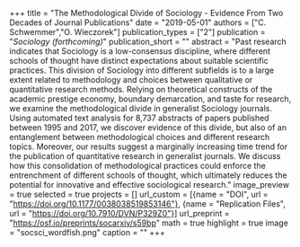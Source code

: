 +++
title = "The Methodological Divide of Sociology - Evidence From Two Decades of Journal Publications"
date = "2019-05-01"
authors = ["C. Schwemmer","O. Wieczorek"]
publication_types = ["2"]
publication = "_Sociology (forthcoming)_"
publication_short = ""
abstract = "Past research indicates that Sociology is a low-consensus discipline, where different schools of thought have distinct expectations about suitable scientific practices. This division of Sociology into different subfields is to a large extent related to methodology and choices between qualitative or quantitative research methods. Relying on theoretical constructs of the academic prestige economy, boundary demarcation, and taste for research, we examine the methodological divide in generalist Sociology journals. Using automated text analysis for 8,737 abstracts of papers published between 1995 and 2017, we discover evidence of this divide, but also of an entanglement between methodological choices and different research topics. Moreover, our results suggest a marginally increasing time trend for the publication of quantitative research in generalist journals. We discuss how this consolidation of methodological practices could enforce the entrenchment of different schools of thought, which ultimately reduces the potential for innovative and effective sociological research."
image_preview = true
selected = true
projects = []
url_custom = [{name = "DOI", url = "https://doi.org/10.1177/0038038519853146"}, {name = "Replication Files", url = "https://doi.org/10.7910/DVN/P329Z0"}]
url_preprint = "https://osf.io/preprints/socarxiv/s59bp"
math = true
highlight = true
image = "socsci_wordfish.png"
caption = ""
+++

